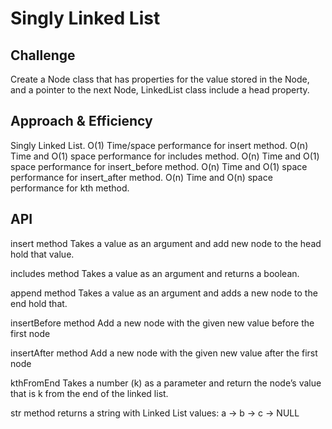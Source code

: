 # Singly Linked List

## Challenge

Create a Node class that has properties for the value stored in the Node, and a pointer to the next Node, LinkedList class include a head property.

## Approach & Efficiency

Singly Linked List.
O(1) Time/space performance for insert method.
O(n) Time and O(1) space performance for includes method.
O(n) Time and O(1) space performance for insert_before method.
O(n) Time and O(1) space performance for insert_after method.
O(n) Time and O(n) space performance for kth method.

## API

insert method
Takes a value as an argument and add new node to the head hold that value.

includes method
Takes a value as an argument and returns a boolean.

append method
Takes a value as an argument and adds a new node to the end hold that.

insertBefore method
Add a new node with the given new value before the first node

insertAfter method
Add a new node with the given new value after the first node

kthFromEnd
Takes a number (k) as a parameter and return the node’s value that is k from the end of the linked list.

str method
returns a string with Linked List values: a -> b -> c -> NULL

